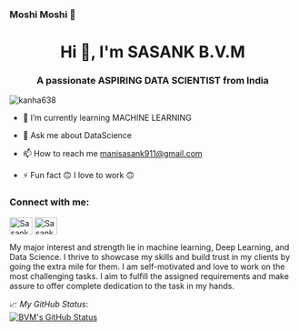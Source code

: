 ### Moshi Moshi 👋

<!--
*SasankBVM/SasankBVM* is a ✨ special ✨ repository because its `README.md` (this file) appears on your GitHub profile.

Here are some ideas to get you started:

- 🔭 I’m currently working on ...
- 🌱 I’m currently learning ...
- 👯 I’m looking to collaborate on ...
- 🤔 I’m looking for help with ...
- 💬 Ask me about ...
- 📫 How to reach me: ...
- 😄 Pronouns: ...
- ⚡ Fun fact: ...
-->



<h1 align="center">Hi 👋, I'm SASANK B.V.M</h1>
<h3 align="center">A passionate ASPIRING DATA SCIENTIST from India</h3>

<p align="left"> <img src="https://komarev.com/ghpvc/?username=kanha638&label=Profile%20views&color=0e75b6&style=flat" alt="kanha638" /> </p>

- 🌱 I’m currently learning MACHINE LEARNING

- 💬 Ask me about DataScience

- 📫 How to reach me manisasank911@gmail.com

- ⚡ Fun fact 🙃 I love to work 🙃

<h3 align="left">Connect with me:</h3>
<p align="left">
<a href="https://www.linkedin.com/in/bvm-sasank-1524b6200/" target="blank"><img align="center" src="https://raw.githubusercontent.com/rahuldkjain/github-profile-readme-generator/master/src/images/icons/Social/linked-in-alt.svg" alt="SasankBVM" height="30" width="40" /></a>
<a href="https://www.instagram.com/_sasank_09/" target="blank"><img align="center" src="https://raw.githubusercontent.com/rahuldkjain/github-profile-readme-generator/master/src/images/icons/Social/instagram.svg" alt="SasankBVM" height="30" width="40" /></a>
  

<!--
*SasankBVM* is a ✨ special ✨ repository because its `README.md` (this file) appears on your GitHub profile.

Here are some ideas to get you started:

- 🔭 I’m currently working on ...
- 🌱 I’m currently learning ...
- 👯 I’m looking to collaborate on ...
- 🤔 I’m looking for help with ...
- 💬 Ask me about ...
- 📫 How to reach me: ...
- 😄 Pronouns: ...
- ⚡ Fun fact: ..
-->

My major interest and strength lie in machine learning, Deep Learning, and Data Science. I thrive to showcase my skills and build trust in my clients by going the extra mile for them. I am self-motivated and love to work on the most challenging tasks. I aim to fulfill the assigned requirements and make assure to offer complete dedication to the task in my hands.


📈 *My GitHub Status*:  
[![BVM's GitHub Status](https://github-readme-stats.vercel.app/api?username=SasankBVM&theme=gotham&show_icons=true&count_private=true)](https://github.com/SasankBVM)
